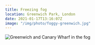 ```yaml
---
title: Freezing fog
location: Greenwich Park, London
date: 2021-01-17T13:16:07Z
image: "/img/photo/foggy-greenwich.jpg"
---
```


![Greenwich and Canary Wharf in the fog](/img/photo/foggy-greenwich.jpg)

